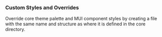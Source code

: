 ### Custom Styles and Overrides

Override core theme palette and MUI component styles by creating a file with the same name and structure as where it is defined in the core directory.
